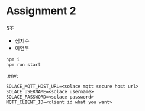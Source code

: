 # Assignment 2

5조
- 심지수
- 이연우

```
npm i
npm run start
```

.env:
```
SOLACE_MQTT_HOST_URL=<solace mqtt secure host url>
SOLACE_USERNAME=<solace username>
SOLACE_PASSWORD=<solace password>
MQTT_CLIENT_ID=<client id what you want>
```
